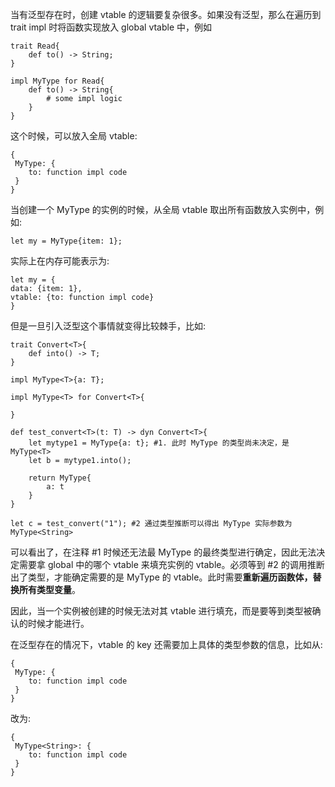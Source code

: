当有泛型存在时，创建 vtable 的逻辑要复杂很多。如果没有泛型，那么在遍历到 trait impl 时将函数实现放入 global vtable 中，例如
```text
trait Read{
    def to() -> String;
}

impl MyType for Read{
    def to() -> String{
        # some impl logic
    }
}
```
这个时候，可以放入全局 vtable:
```
{
 MyType: {
    to: function impl code
 }
}
```
当创建一个 MyType 的实例的时候，从全局 vtable 取出所有函数放入实例中，例如:
```text
let my = MyType{item: 1};
```
实际上在内存可能表示为:
```
let my = {
data: {item: 1},
vtable: {to: function impl code}
}
```
但是一旦引入泛型这个事情就变得比较棘手，比如:
```text
trait Convert<T>{
    def into() -> T;
}

impl MyType<T>{a: T};

impl MyType<T> for Convert<T>{

}

def test_convert<T>(t: T) -> dyn Convert<T>{
    let mytype1 = MyType{a: t}; #1. 此时 MyType 的类型尚未决定，是 MyType<T>
    let b = mytype1.into();

    return MyType{
        a: t
    }
}

let c = test_convert("1"); #2 通过类型推断可以得出 MyType 实际参数为 MyType<String>
```
可以看出了，在注释 #1 时候还无法最 MyType 的最终类型进行确定，因此无法决定需要拿 global 中的哪个 vtable 来填充实例的 
vtable。必须等到 #2 的调用推断出了类型，才能确定需要的是 MyType<String> 的 vtable。此时需要**重新遍历函数体，替换所有类型变量**。

因此，当一个实例被创建的时候无法对其 vtable 进行填充，而是要等到类型被确认的时候才能进行。

在泛型存在的情况下，vtable 的 key 还需要加上具体的类型参数的信息，比如从:
```
{
 MyType: {
    to: function impl code
 }
}
```
改为:
```
{
 MyType<String>: {
    to: function impl code
 }
}
```